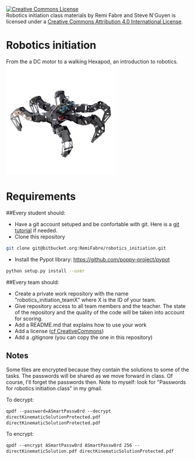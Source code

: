 <a rel="license" href="http://creativecommons.org/licenses/by/4.0/"><img alt="Creative Commons License" style="border-width:0" src="https://i.creativecommons.org/l/by/4.0/88x31.png" /></a><br /><span xmlns:dct="http://purl.org/dc/terms/" property="dct:title">Robotics initiation class materials</span> by <span xmlns:cc="http://creativecommons.org/ns#" property="cc:attributionName">Remi Fabre and Steve N'Guyen</span> is licensed under a <a rel="license" href="http://creativecommons.org/licenses/by/4.0/">Creative Commons Attribution 4.0 International License</a>.

# Robotics initiation
From the a DC motor to a walking Hexapod, an introduction to robotics.
<img src="hexapod.jpg" alt="Hexapod" width="300"/>
<!-- ![Hexapod](hexapod.jpg) -->

# Requirements
##Every student should:
- Have a git account setuped and be confortable with git. Here is a [git tutorial](https://www.atlassian.com/git/tutorials/setting-up-a-repository) if needed.
- Clone this repository
```bash
git clone git@bitbucket.org:RemiFabre/robotics_initiation.git
```
- Install the Pypot library: https://github.com/poppy-project/pypot
```bash
python setup.py install --user
```

##Every team should:
- Create a private work repository with the name "robotics_initiation_teamX" where X is the ID of your team.
- Give repository access to all team members and the teacher. The state of the repository and the quality of the code will be taken into account for scoring.
- Add a README.md that explains how to use your work 
- Add a license ([cf CreativeCommons](https://creativecommons.org/choose/))
- Add a .gitignore (you can copy the one in this repository)

## Notes
Some files are encrypted because they contain the solutions to some of the tasks. The passwords will be shared as we move forward in class.
Of course, I'll forget the passwords then. Note to myself: look for "Passwords for robotics initiation class" in my gmail.

To decrypt:
```
qpdf --password=ASmartPassw0rd --decrypt directKinematicSolutionProtected.pdf directKinematicSolutionProtected.pdf
```

To encrypt:
```
qpdf --encrypt ASmartPassw0rd ASmartPassw0rd 256 -- directKinematicSolution.pdf directKinematicSolutionProtected.pdf
```